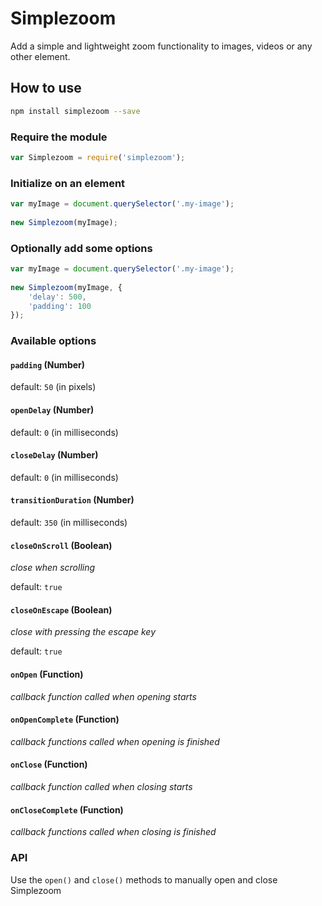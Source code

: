 # Simplezoom

Add a simple and lightweight zoom functionality to images, videos or any other element.

## How to use

```bash
npm install simplezoom --save
```

### Require the module

```javascript
var Simplezoom = require('simplezoom');
```

### Initialize on an element

```javascript
var myImage = document.querySelector('.my-image');
	
new Simplezoom(myImage);
```

### Optionally add some options

```javascript
var myImage = document.querySelector('.my-image');
	
new Simplezoom(myImage, {
	'delay': 500,
	'padding': 100
});
```

### Available options

#### `padding` (Number)
default: `50` (in pixels)


#### `openDelay` (Number)
default: `0` (in milliseconds)


#### `closeDelay` (Number)
default: `0` (in milliseconds)


#### `transitionDuration` (Number)
default: `350` (in milliseconds)


#### `closeOnScroll` (Boolean)
_close when scrolling_

default: `true`


#### `closeOnEscape` (Boolean)
_close with pressing the escape key_

default: `true`


#### `onOpen` (Function)
_callback function called when opening starts_


#### `onOpenComplete` (Function)
_callback functions called when opening is finished_


#### `onClose` (Function)
_callback function called when closing starts_


#### `onCloseComplete` (Function)
_callback functions called when closing is finished_

### API

Use the `open()` and `close()` methods to manually open and close Simplezoom
